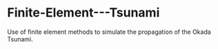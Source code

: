 # Finite-Element---Tsunami
Use of finite element methods to simulate the propagation of the Okada Tsunami.
